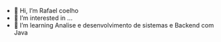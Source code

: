 - 👋 Hi, I’m Rafael coelho
- 👀 I’m interested in ...
- 🌱 I’m  learning Analise e desenvolvimento de sistemas e Backend com Java

<!---
Rfccoelho/Rfccoelho is a ✨ special ✨ repository because its `README.md` (this file) appears on your GitHub profile.
You can click the Preview link to take a look at your changes.
--->
